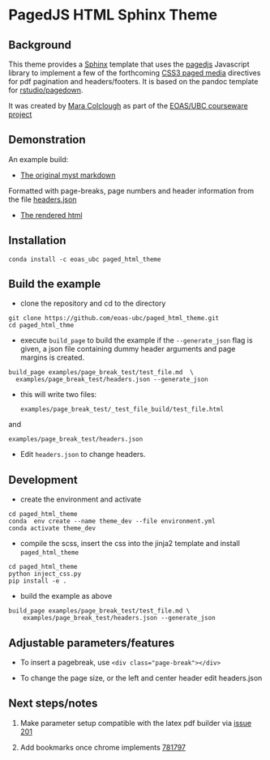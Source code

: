 # PagedJS HTML Sphinx Theme

## Background

This theme provides a [Sphinx](https://github.com/sphinx-doc/sphinx)
template that uses the [pagedjs](https://www.pagedjs.org/documentation/)
Javascript library to implement a few of the forthcoming
[CSS3 paged media](https://print-css.rocks/lessons) directives for pdf pagination and
headers/footers. It is  based on the pandoc template for
[rstudio/pagedown](https://github.com/rstudio/pagedown).

It was created by [Mara Colclough](https://github.com/maracieco) as part of the 
[EOAS/UBC courseware project](https://eoas-ubc.github.io/)

## Demonstration

An example build:

* [The original myst markdown](https://github.com/eoas-ubc/paged_html_theme/blob/master/examples/page_break_test/test_file.md)

Formatted  with page-breaks, page numbers and header information from the file [headers.json](https://github.com/eoas-ubc/paged_html_theme/blob/master/examples/page_break_test/headers.json)

* [The rendered html](https://phaustin.github.io/paged_html_theme/test_file.html)

## Installation

```
conda install -c eoas_ubc paged_html_theme

```

## Build the example

- clone the repository and cd to the directory

```
git clone https://github.com/eoas-ubc/paged_html_theme.git
cd paged_html_thme
```

- execute `build_page` to build the example
  if the `--generate_json` flag is given, a json file
  containing dummy header arguments and page margins is created.

```
build_page examples/page_break_test/test_file.md  \
  examples/page_break_test/headers.json --generate_json
```

- this will write two files:

  `examples/page_break_test/_test_file_build/test_file.html`

and

  `examples/page_break_test/headers.json`

- Edit `headers.json` to change headers.


## Development



- create the environment and activate

```
cd paged_html_theme
conda  env create --name theme_dev --file environment.yml
conda activate theme_dev
```

- compile the scss, insert the css into the jinja2 template and install `paged_html_theme`

```
cd paged_html_theme
python inject_css.py
pip install -e .
```

- build the example as above

```
build_page examples/page_break_test/test_file.md \
    examples/page_break_test/headers.json --generate_json
```

## Adjustable parameters/features

- To insert a pagebreak, use `<div class="page-break"></div>`

- To change the page size, or the left and center header edit headers.json

## Next steps/notes

1. Make parameter setup compatible with the latex pdf builder via
   [issue 201](https://github.com/executablebooks/MyST-NB/issues/201)

2. Add bookmarks once chrome implements [781797](https://bugs.chromium.org/p/chromium/issues/detail?id=781797)
